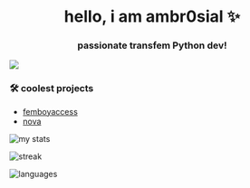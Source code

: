 <h1 align="center">hello, i am ambr0sial ✨</h1>
<h3 align="center">passionate transfem Python dev!</h3>

[![](https://visitcount.itsvg.in/api?id=ambr0sial&icon=8&color=11)](https://visitcount.itsvg.in)

### 🛠 coolest projects

* [femboyaccess](https://github.com/ambr0sial/femboyaccess)
* [nova](https://github.com/ambr0sial/nova)

![my stats](https://github-readme-stats.vercel.app/api?username=ambr0sial&theme=material-palenight&show_icons=true&disable_animations=false&custom_title=nerdy%20stats%20:3&hide_border=true)

![streak](https://github-readme-streak-stats.herokuapp.com/?user=ambr0sial&theme=nightowl&hide_border=false)

![languages](https://github-readme-stats.vercel.app/api/top-langs/?username=ambr0sial&theme=material-palenight&custom_title=used%20languages!&hide_border=true&layout=compact&hide=Objective-C%2B%2B,Objective-C,Makefile,CMake)
